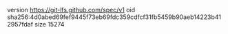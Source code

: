 version https://git-lfs.github.com/spec/v1
oid sha256:4d0abed69fef9445f73eb69fdc359cdfcf31fb5459b90aeb14223b412957fdaf
size 15274
